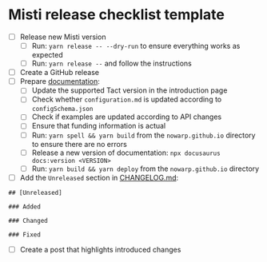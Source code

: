 # Misti release checklist template

- [ ] Release new Misti version
  - [ ] Run: `yarn release -- --dry-run` to ensure everything works as expected
  - [ ] Run: `yarn release --` and follow the instructions
- [ ] Create a GitHub release
- [ ] Prepare [documentation](https://github.com/nowarp/nowarp.github.io/):
  - [ ] Update the supported Tact version in the introduction page
  - [ ] Check whether `configuration.md` is updated according to `configSchema.json`
  - [ ] Check if examples are updated according to API changes
  - [ ] Ensure that funding information is actual
  - [ ] Run: `yarn spell && yarn build` from the `nowarp.github.io` directory to ensure there are no errors
  - [ ] Release a new version of documentation: `npx docusaurus docs:version <VERSION>`
  - [ ] Run: `yarn build && yarn deploy` from the `nowarp.github.io` directory
- [ ] Add the `Unreleased` section in [CHANGELOG.md](./CHANGELOG.md):
```
## [Unreleased]

### Added

### Changed

### Fixed
```
- [ ] Create a post that highlights introduced changes
